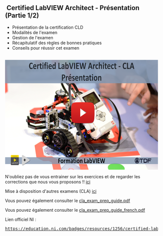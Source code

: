 <h2 dir="auto" id="user-content-h_174031069121655196260265"><strong>&nbsp;Certified LabVIEW Architect</strong><strong>&nbsp;</strong><strong>- Pr&eacute;sentation </strong><strong>(Partie 1/2)</strong></h2>
<ul dir="auto">
<li>Pr&eacute;sentation de la certification CLD</li>
<li>Modalit&eacute;s de l'examen</li>
<li>Gestion de l'examen</li>
<li>R&eacute;capitulatif des r&egrave;gles de bonnes pratiques</li>
<li>Conseils pour r&eacute;ussir cet examen</li>
</ul>
<p>&nbsp;<a><img src="CLA presentation.png" width="640" height="362" alt="" style="display: block; margin-left: auto; margin-right: auto;" /></a></p>
<p></p>
<p>N'oubliez pas de vous entrainer sur les exercices et de regarder les corrections que nous vous proposons !! <a href="https://github.com/Technologies-de-France/Formation-LabVIEW/tree/main/F-1%20CLD%20Presentation/Exercices">ici</a></p>
<p>Mise &agrave; disposition d'autres examens (CLA)&nbsp;<a href="https://github.com/Technologies-de-France/Formation-LabVIEW/tree/main/G-1%20CLA%20Pr%C3%A9sentation/Sample%20exams">ici</a></p>
<p>Vous pouvez &eacute;galement consulter le <a class="js-navigation-open Link--primary" title="cla_exam_prep_guide.pdf" data-pjax="#repo-content-pjax-container" data-turbo-frame="repo-content-turbo-frame" href="https://github.com/Technologies-de-France/Formation-LabVIEW/blob/main/G-1%20CLA%20Pr%C3%A9sentation/cla_exam_prep_guide.pdf">cla_exam_prep_guide.pdf</a></p>
<p>Vous pouvez &eacute;galement consulter le&nbsp;<a class="js-navigation-open Link--primary" title="cla_exam_prep_guide_french.pdf" data-pjax="#repo-content-pjax-container" data-turbo-frame="repo-content-turbo-frame" href="https://github.com/Technologies-de-France/Formation-LabVIEW/blob/main/G-1%20CLA%20Pr%C3%A9sentation/cla_exam_prep_guide_french.pdf">cla_exam_prep_guide_french.pdf</a>&nbsp;</p>
<p></p>
<p>Lien officiel NI :&nbsp;</p>
<pre><a href="https://education.ni.com/badges/resources/1256/certified-labview-architect-cla" rel="nofollow">https://education.ni.com/badges/resources/1256/certified-labview-architect-cla</a></pre>
